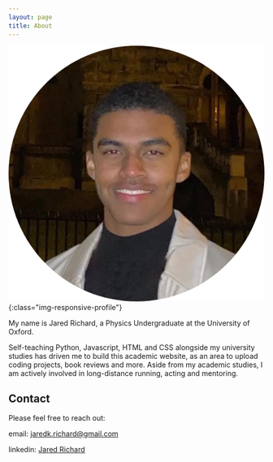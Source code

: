 ```yaml
---
layout: page
title: About
---
```


![Jared Richard](/assets/images/jared-about-pic.png){:class="img-responsive-profile"}

My name is Jared Richard, a Physics Undergraduate at the University of Oxford. 

Self-teaching Python, Javascript, HTML and CSS alongside my university studies has driven me to build this academic website, as an area to upload coding projects, book reviews and more. Aside from my academic studies, I am actively involved in long-distance running, acting and mentoring.

<!-- Throughout the majority of my time in education, from primary school to university, I’ve had the interesting challenge of balancing studies with a professional acting career. This started at 5 years old when my Mum took me to an open audition at Regents Park Open Air Theatre, where I was cast in “Babe The Sheep Pig” as my first acting experience.

Years later I would find myself performing as William Frankenstein for 5 consecutive months in Danny Boyle’s ‘Frankenstein‘ at The National Theatre. This included 4 evening performances per week balanced with my academic studies. Working with the likes of Benedict Cumberbatch, Jonny Lee Miller, Naomi Harris and Danny Boyle was a truly amazing experience and one I will always cherish.

Young actor Jared Richard stars in Danny Boyle’s Frankenstein at National Theatre – Harrow Times

More recently, over the last 5 years I have performed as the characters Marley and Jason in the German educational series ‘Klett’. The videos have not been officially released yet but screenshots will be coming soon. -->

<h2>Contact</h2>

Please feel free to reach out:

email: jaredk.richard@gmail.com
<p></p>
linkedin: <a href="https://www.linkedin.com/in/jared-richard/" target="_blank">Jared Richard</a>

